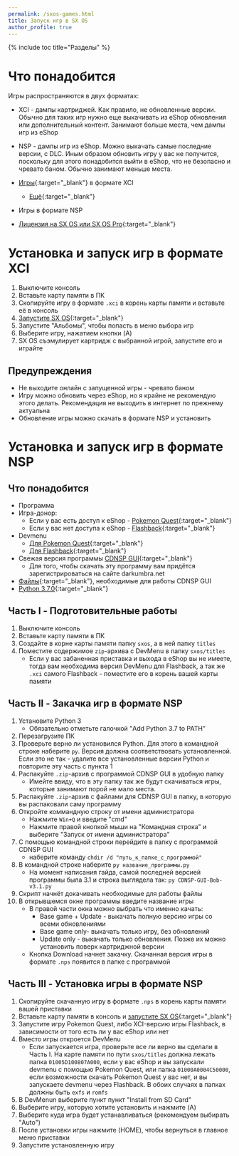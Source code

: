 ```yaml
---
permalink: /sxos-games.html
title: Запуск игр в SX OS
author_profile: true
---
```

{% include toc title="Разделы" %}

# Что понадобится

Игры распространяются в двух форматах: 
* XCI - дампы картриджей. Как правило, не обновленные версии. Обычно для таких игр нужно еще выкачивать из eShop обновления или дополнительный контент. Занимают больше места, чем дампы игр из eShop
* NSP - дампы игр из eShop. Можно выкачать самые последние версии, с DLC. Иным образом обновить игру у вас не получится, поскольку для этого понадобится выйти в eShop, что не безопасно и чревато баном. Обычно занимают меньше места.

* [Игры](https://drive.google.com/drive/folders/1R28dVaYEkpd6mgK_arcQy26LHBC-0o48){:target="_blank"} в формате XCI 
	* [Ещё](https://www.reddit.com/r/SwitchPirates/comments/8s2e2t/download_switch_roms_from_here_the_sooner_you_do/){:target="_blank"}
* Игры в формате NSP
* [Лицензия на SX OS или SX OS Pro](https://team-xecuter.com/where-to-buy/){:target="_blank"}

# Установка и запуск игр в формате XCI 

1. Выключите консоль
1. Вставьте карту памяти в ПК
1. Скопируйте игру в формате `.xci` в корень карты памяти и вставьте её в консоль
1. [Запустите SX OS](sxos){:target="_blank"}
1. Запустите "Альбомы", чтобы попасть в меню выбора игр 
1. Выберите игру, нажатием кнопки (A)
1. SX OS съэмулирует картридж с выбранной игрой, запустите его и играйте 

## Предупреждения

* Не выходите онлайн с запущенной игры - чревато баном 
* Игру можно обновить через eShop, но я крайне не рекомендую этого делать. Рекомендация не выходить в интернет по прежнему актуальна
* Обновление игры можно скачать в формате NSP и установить

# Установка и запуск игр в формате NSP 

## Что понадобится 

* Программа 
* Игра-донор: 
	* Если у вас есть доступ к eShop - [Pokemon Quest](https://www.nintendo.com/games/detail/pokemon-quest-switch){:target="_blank"}
	* Если у вас нет доступа к eShop - [Flashback](https://drive.google.com/open?id=1s_b0zjW5zDkLA4iGdpgBKMKyU7j54AG9){:target="_blank"}
* Devmenu 
	* [Для Pokemon Quest](files/devmenu_pq.zip){:target="_blank"}
	* [Для Flashback](files/devmenu_f.zip){:target="_blank"}
* Свежая версия программы [CDNSP GUI](https://darkumbra.net/forums/topic/174904-app-cdnsp-gui-v31-no-setup-needed-simply-double-click-and-use-beginner-friendly-fixed-cert-error-made-in-python-by-bob-rex123a1/?tab=comments#comment-1155841){:target="_blank"}
	* Для того, чтобы скачать эту программу вам придётся зарегистрироваться на сайте darkumbra.net
* [Файлы](https://drive.google.com/open?id=1DRxO2It8X93_I6d3PmJQj_qZUjAp6VOv){:target="_blank"}, необходимые для работы CDNSP GUI	
* [Python 3.7.0](https://www.python.org/ftp/python/3.7.0/python-3.7.0.exe){:target="_blank"}

## Часть I - Подготовительные работы

1. Выключите консоль
1. Вставьте карту памяти в ПК
1. Создайте в корне карты памяти папку `sxos`, а в ней папку `titles`
1. Поместите содержимое `zip`-архива с DevMenu в папку `sxos/titles`
	* Если у вас забаненная приставка и выхода в eShop вы не имеете, тогда вам необходима версия DevMenu для Flashback, а так же `.xci` самого Flashback - поместите его в корень вашей карты памяти 

## Часть II - Закачка игр в формате NSP 

1. Установите Python 3
	* Обязательно отметьте галочкой "Add Python 3.7 to PATH"
1. Перезагрузите ПК
1. Проверьте верно ли установился Python. Для этого в командной строке наберите `py`. Версия должна соответствовать установленной. Если это не так - удалите все установленные версии Python и повторите эту часть с пункта 1
1. Распакуйте `.zip`-архив с программой CDNSP GUI в удобную папку
	* Имейте ввиду, что в эту папку так же будут скачиваться игры, которые занимают порой не мало места. 
1. Распакуйте `.zip`-архив с файлами для CDNSP GUI в папку, в которую вы распаковали саму программу 
1. Откройте коммандную строку от имени администратора 
	* Нажмите `Win+Q` и введите "cmd"
	* Нажмите правой кнопкой мыши на "Командная строка" и выберите "Запуск от имени администратора"
1. С помощью командной строки перейдите в папку с программой CDNSP GUI
	* наберите команду `chdir /d "путь_к_папке_с_программой"`
1. В командной строке наберите `py название_программы.py`
	* На момент написания гайда, самой последней версией программы была 3.1 и строка выглядела так: `py CDNSP-GUI-Bob-v3.1.py`
1. Скрипт начнёт докачивать необходимые для работы файлы
1. В открывшемся окне программы введите название игры
	* В правой части окна можно выбрать что именно качать: 	
		* Base game + Update - выкачать полную версию игры со всеми обновлениями
		* Base game only- выкачать только игру, без обновлений
		* Update only - выкачать только обновления. Позже их можно установить поверх картриджной версии
	* Кнопка Download начнет закачку. Скачанная версия игры в формате `.nps` появится в папке с программой

## Часть III - Установка игры в формате NSP

1. Скопируйте скачанную игру в формате `.nps` в корень карты памяти вашей приставки
1. Вставьте карту памяти в консоль и [запустите SX OS](sxos){:target="_blank"}
1. Запустите игру Pokemon Quest, либо XCI-версию игры Flashback, в зависимости от того есть ли у вас eShop или нет
1. Вместо игры откроется DevMenu 
	* Если запускается игра, проверьте все ли верно вы сделали в Часть I. На карте памяти по пути `sxos/titles` должна лежать папка `01005D100807A000`, если у вас eShop и вы запускали devmenu с помощью Pokemon Quest, или папка `01000A0004C50000`, если возможности скачать Pokemon Quest у вас нет, и вы запускаете devmenu через Flashback. В обоих случаях в папках должны быть `exfs` и `romfs`
1. В DevMenun выберите пункт пункт "Install from SD Card"
1. Выберите игру, которую хотите установить и нажмите (A)
1. Выберите куда игра будет устанавливаться (рекомендуем выбирать "Auto")
1. После установки игры нажмите (HOME), чтобы вернуться в главное меню приставки
1. Запустите установленную игру